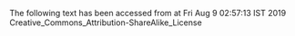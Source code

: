 The following text has been accessed from at Fri Aug 9 02:57:13 IST 2019
Creative_Commons_Attribution-ShareAlike_License
